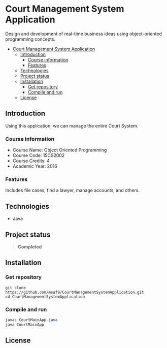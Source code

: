 # Court Management System Application
Design and development of real-time business ideas using object-oriented programming concepts.

- [Court Management System Application](#court-management-system-application)
  - [Introduction](#introduction)
    - [Course information](#course-information)
    - [Features](#features)
  - [Technologies](#technologies)
  - [Project status](#project-status)
  - [Installation](#installation)
    - [Get repository](#get-repository)
    - [Compile and run](#compile-and-run)
  - [License](#license)

## Introduction
Using this application, we can manage the entire Court System.

### Course information
- Course Name: Object Oriented Programming
- Course Code: 15CS2002
- Course Credits: 4
- Academic Year: 2016

### Features 
Includes file cases, find a lawyer, manage accounts, and others.

## Technologies
- Java

## Project status
> **Completed**

## Installation
### Get repository
```git
git clone https://github.com/msaf9/CourtManagementSystemApplication.git
cd CourtManagementSystemApplication
```

### Compile and run
```java
javac CourtMainApp.java
java CourtMainApp
```

## License
